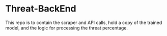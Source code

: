 # Threat-BackEnd

This repo is to contain the scraper and API calls, hold a copy of the trained model, and the logic for processing the threat percentage.
